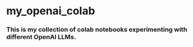 # my_openai_colab
### This is my collection of colab notebooks experimenting with different OpenAI LLMs.

